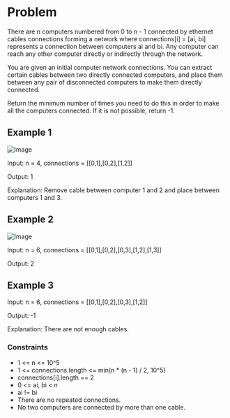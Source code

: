 # Problem

There are n computers numbered from 0 to n - 1 connected by ethernet cables connections forming a network where connections[i] = [ai, bi] represents a connection between computers ai and bi. Any computer can reach any other computer directly or indirectly through the network.

You are given an initial computer network connections. You can extract certain cables between two directly connected computers, and place them between any pair of disconnected computers to make them directly connected.

Return the minimum number of times you need to do this in order to make all the computers connected. If it is not possible, return -1.

## Example 1

![Image](https://assets.leetcode.com/uploads/2020/01/02/sample_1_1677.png)

Input: n = 4, connections = [[0,1],[0,2],[1,2]]

Output: 1

Explanation: Remove cable between computer 1 and 2 and place between computers 1 and 3.

## Example 2

![Image](https://assets.leetcode.com/uploads/2020/01/02/sample_2_1677.png)

Input: n = 6, connections = [[0,1],[0,2],[0,3],[1,2],[1,3]]

Output: 2

## Example 3

Input: n = 6, connections = [[0,1],[0,2],[0,3],[1,2]]

Output: -1

Explanation: There are not enough cables.
 
### Constraints

- 1 <= n <= 10^5
- 1 <= connections.length <= min(n * (n - 1) / 2, 10^5)
- connections[i].length == 2
- 0 <= ai, bi < n
- ai != bi
- There are no repeated connections.
- No two computers are connected by more than one cable.
